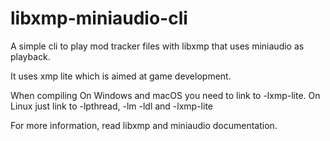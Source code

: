 # libxmp-miniaudio-cli
A simple cli to play mod tracker files with libxmp that uses miniaudio as playback. 

It uses xmp lite which is aimed at game development.



When compiling On Windows and macOS you need to link to -lxmp-lite. On Linux just link to -lpthread, -lm -ldl and -lxmp-lite


For more information, read libxmp and miniaudio documentation. 


